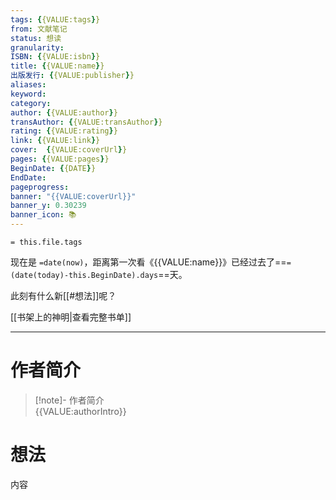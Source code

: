```yaml
---
tags: {{VALUE:tags}}
from: 文献笔记
status: 想读
granularity: 
ISBN: {{VALUE:isbn}}
title: {{VALUE:name}}
出版发行: {{VALUE:publisher}}
aliases: 
keyword: 
category: 
author: {{VALUE:author}}
transAuthor: {{VALUE:transAuthor}}
rating: {{VALUE:rating}}
link: {{VALUE:link}}
cover:  {{VALUE:coverUrl}}
pages: {{VALUE:pages}}
BeginDate: {{DATE}}
EndDate:
pageprogress:
banner: "{{VALUE:coverUrl}}"
banner_y: 0.30239
banner_icon: 📚
---
```


```
= this.file.tags
```

现在是 `=date(now)`，距离第一次看《{{VALUE:name}}》已经过去了==`=(date(today)-this.BeginDate).days`==天。

此刻有什么新[[#想法]]呢？

[[书架上的神明|查看完整书单]]

---
# 作者简介

> [!note]- 作者简介\
> {{VALUE:authorIntro}}
>
>

# 想法

内容